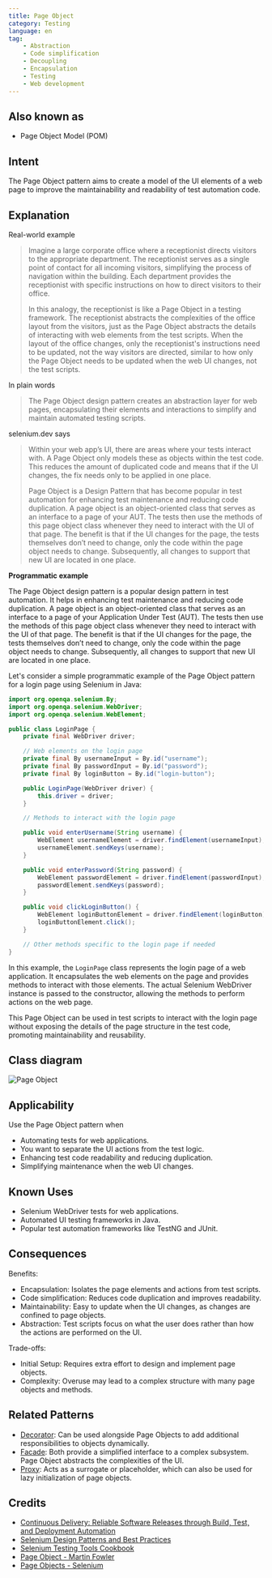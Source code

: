 ```yaml
---
title: Page Object
category: Testing
language: en
tag:
    - Abstraction
    - Code simplification
    - Decoupling
    - Encapsulation
    - Testing
    - Web development
---
```


## Also known as

* Page Object Model (POM)

## Intent

The Page Object pattern aims to create a model of the UI elements of a web page to improve the maintainability and readability of test automation code.

## Explanation

Real-world example

> Imagine a large corporate office where a receptionist directs visitors to the appropriate department. The receptionist serves as a single point of contact for all incoming visitors, simplifying the process of navigation within the building. Each department provides the receptionist with specific instructions on how to direct visitors to their office.
>
> In this analogy, the receptionist is like a Page Object in a testing framework. The receptionist abstracts the complexities of the office layout from the visitors, just as the Page Object abstracts the details of interacting with web elements from the test scripts. When the layout of the office changes, only the receptionist's instructions need to be updated, not the way visitors are directed, similar to how only the Page Object needs to be updated when the web UI changes, not the test scripts.

In plain words

> The Page Object design pattern creates an abstraction layer for web pages, encapsulating their elements and interactions to simplify and maintain automated testing scripts.

selenium.dev says

> Within your web app’s UI, there are areas where your tests interact with. A Page Object only models these as objects within the test code. This reduces the amount of duplicated code and means that if the UI changes, the fix needs only to be applied in one place.
>
> Page Object is a Design Pattern that has become popular in test automation for enhancing test maintenance and reducing code duplication. A page object is an object-oriented class that serves as an interface to a page of your AUT. The tests then use the methods of this page object class whenever they need to interact with the UI of that page. The benefit is that if the UI changes for the page, the tests themselves don’t need to change, only the code within the page object needs to change. Subsequently, all changes to support that new UI are located in one place.

**Programmatic example**

The Page Object design pattern is a popular design pattern in test automation. It helps in enhancing test maintenance and reducing code duplication. A page object is an object-oriented class that serves as an interface to a page of your Application Under Test (AUT). The tests then use the methods of this page object class whenever they need to interact with the UI of that page. The benefit is that if the UI changes for the page, the tests themselves don’t need to change, only the code within the page object needs to change. Subsequently, all changes to support that new UI are located in one place.

Let's consider a simple programmatic example of the Page Object pattern for a login page using Selenium in Java:

```java
import org.openqa.selenium.By;
import org.openqa.selenium.WebDriver;
import org.openqa.selenium.WebElement;

public class LoginPage {
    private final WebDriver driver;

    // Web elements on the login page
    private final By usernameInput = By.id("username");
    private final By passwordInput = By.id("password");
    private final By loginButton = By.id("login-button");

    public LoginPage(WebDriver driver) {
        this.driver = driver;
    }

    // Methods to interact with the login page

    public void enterUsername(String username) {
        WebElement usernameElement = driver.findElement(usernameInput);
        usernameElement.sendKeys(username);
    }

    public void enterPassword(String password) {
        WebElement passwordElement = driver.findElement(passwordInput);
        passwordElement.sendKeys(password);
    }

    public void clickLoginButton() {
        WebElement loginButtonElement = driver.findElement(loginButton);
        loginButtonElement.click();
    }

    // Other methods specific to the login page if needed
}
```

In this example, the `LoginPage` class represents the login page of a web application. It encapsulates the web elements on the page and provides methods to interact with those elements. The actual Selenium WebDriver instance is passed to the constructor, allowing the methods to perform actions on the web page.

This Page Object can be used in test scripts to interact with the login page without exposing the details of the page structure in the test code, promoting maintainability and reusability.

## Class diagram

![Page Object](./etc/page-object.png "Page Object")

## Applicability

Use the Page Object pattern when

* Automating tests for web applications.
* You want to separate the UI actions from the test logic.
* Enhancing test code readability and reducing duplication.
* Simplifying maintenance when the web UI changes.

## Known Uses

* Selenium WebDriver tests for web applications.
* Automated UI testing frameworks in Java.
* Popular test automation frameworks like TestNG and JUnit.

## Consequences

Benefits:

* Encapsulation: Isolates the page elements and actions from test scripts.
* Code simplification: Reduces code duplication and improves readability.
* Maintainability: Easy to update when the UI changes, as changes are confined to page objects.
* Abstraction: Test scripts focus on what the user does rather than how the actions are performed on the UI.

Trade-offs:

* Initial Setup: Requires extra effort to design and implement page objects.
* Complexity: Overuse may lead to a complex structure with many page objects and methods.

## Related Patterns

* [Decorator](https://java-design-patterns.com/patterns/decorator/): Can be used alongside Page Objects to add additional responsibilities to objects dynamically.
* [Facade](https://java-design-patterns.com/patterns/facade/): Both provide a simplified interface to a complex subsystem. Page Object abstracts the complexities of the UI.
* [Proxy](https://java-design-patterns.com/patterns/proxy/): Acts as a surrogate or placeholder, which can also be used for lazy initialization of page objects.

## Credits

* [Continuous Delivery: Reliable Software Releases through Build, Test, and Deployment Automation](https://amzn.to/4bjhTSK)
* [Selenium Design Patterns and Best Practices](https://amzn.to/4aofYv8)
* [Selenium Testing Tools Cookbook](https://amzn.to/3K1QxEN)
* [Page Object - Martin Fowler](http://martinfowler.com/bliki/PageObject.html)
* [Page Objects - Selenium](https://github.com/SeleniumHQ/selenium/wiki/PageObjects)
